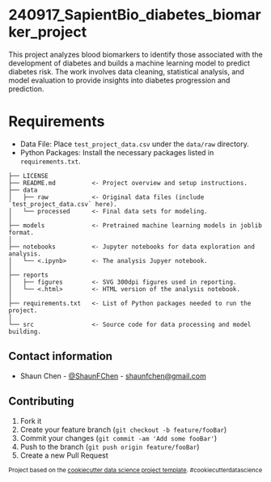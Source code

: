 240917_SapientBio_diabetes_biomarker_project
==============================

This project analyzes blood biomarkers to identify those associated with the development of diabetes and builds a machine learning model to predict diabetes risk. The work involves data cleaning, statistical analysis, and model evaluation to provide insights into diabetes progression and prediction.

# Requirements
- Data File: Place `test_project_data.csv` under the `data/raw` directory.
- Python Packages: Install the necessary packages listed in `requirements.txt`.

```
├── LICENSE
├── README.md          <- Project overview and setup instructions.
├── data
│   ├── raw            <- Original data files (include `test_project_data.csv` here).
│   └── processed      <- Final data sets for modeling.
│
├── models             <- Pretrained machine learning models in joblib format.
│
├── notebooks          <- Jupyter notebooks for data exploration and analysis.
│   └── <.ipynb>       <- The analysis Jupyer notebook.
│
├── reports
│   ├── figures        <- SVG 300dpi figures used in reporting.
│   └── <.html>        <- HTML version of the analysis notebook.
│
├── requirements.txt   <- List of Python packages needed to run the project.
│
└── src                <- Source code for data processing and model building.

```


## Contact information

  - Shaun Chen - [@ShaunFChen](https://x.com/ShaunFChen) - shaunfchen@gmail.com



## Contributing

1. Fork it
2. Create your feature branch (`git checkout -b feature/fooBar`)
3. Commit your changes (`git commit -am 'Add some fooBar'`)
4. Push to the branch (`git push origin feature/fooBar`)
5. Create a new Pull Request

<p><small>Project based on the <a target="_blank" href="https://drivendata.github.io/cookiecutter-data-science/">cookiecutter data science project template</a>. #cookiecutterdatascience</small></p>

